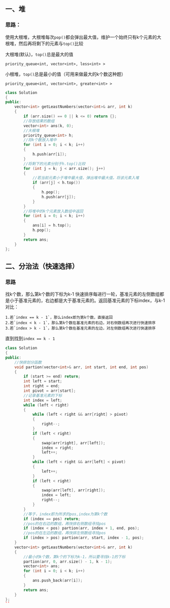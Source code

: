 ## 一、堆
### 思路：
使用大根堆，大根堆每次`pop()`都会弹出最大值，维护一个始终只有k个元素的大根堆，然后再将剩下的元素与`top()`比较

大根堆(默认)，`top()`总是最大的值

`priority_queue<int, vector<int>, less<int> >`

小根堆，`top()`总是最小的值（可用来做最大的k个数这种题）

`priority_queue<int, vector<int>, greater<int> >`

```cpp
class Solution 
{
public:
    vector<int> getLeastNumbers(vector<int>& arr, int k) 
    {
        if (arr.size() == 0 || k <= 0) return {};
        //存放结果的数组
        vector<int> ans(k, 0);
        //大根堆
        priority_queue<int> h;
        //将k个数放入堆中
        for (int i = 0; i < k; i++)
        {
            h.push(arr[i]);
        }
        //将剩下的元素分别于h.top()比较
        for (int j = k; j < arr.size(); j++)
        {
            //若当前元素小于堆中最大值，弹出堆中最大值，将该元素入堆
            if (arr[j] < h.top())
            {
                h.pop();
                h.push(arr[j]);
            }
        }
        //将堆中的k个元素放入数组中返回
        for (int i = 0; i < k; i++)
        {
            ans[i] = h.top();
            h.pop();
        }
        return ans;
    }
};
```

## 二、分治法（快速选择）
### 思路
找k个数，那么第k个数的下标为k-1
快速排序每进行一轮，基准元素的左侧数组都是小于基准元素的，右边都是大于基准元素的。返回基准元素的下标index，与k-1对比：

    1.若`index == k - 1`，那么index即为第k个数，直接返回
    2.若`index < k - 1`，那么第k个数在基准元素的右边，对右侧数组再次进行快速排序
    3.若`index > k - 1`，那么第k个数在基准元素的左边，对左侧数组再次进行快速排序
直到找到`index == k - 1`
```cpp
class Solution 
{
public:
    //快排划分函数
    void partion(vector<int>& arr, int start, int end, int pos)
    {
        if (start >= end) return;
        int left = start;
        int right = end;
        int pivot = arr[start];
        //记录基准元素的下标
        int index = left;
        while (left < right)
        {
            while (left < right && arr[right] > pivot)
            {
                right--;
            }
            if (left < right)
            {
                swap(arr[right], arr[left]);
                index = right;
                left++;
            }
            while (left < right && arr[left] < pivot)
            {
                left++;
            }
            if (left < right)
            {
                swap(arr[left], arr[right]);
                index = left;
                right--;
            }
        }
        //等于，index即为所求的pos,index为第k个数
        if (index == pos) return;
        //pos的在右边的数组，再快排右侧数组寻找pos
        if (index < pos) partion(arr, index + 1, end, pos);
        //pos的在左边的数组，再快排左侧数组寻找pos
        if (index > pos) partion(arr, start, index - 1, pos);
    }
    vector<int> getLeastNumbers(vector<int>& arr, int k) 
    {
        //最小的k个数，第k个的下标为k-1，所以要寻找k-1的下标
        partion(arr, 0, arr.size() - 1, k - 1);
        vector<int> ans;
        for (int i = 0; i < k; i++)
        {
            ans.push_back(arr[i]);
        }
        return ans;
    }
};
``
